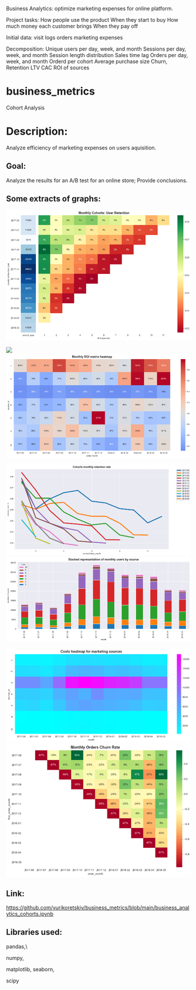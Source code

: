 Business Analytics: optimize marketing expenses for online platform.

Project tasks:
How people use the product
When they start to buy
How much money each customer brings
When they pay off

Initial data:
visit logs
orders
marketing expenses


Decomposition:
Unique users per day, week, and month
Sessions per day, week, and month
Session length distribution
Sales time lag
Orders per day, week, and month
Orderd per cohort
Average purchase size
Churn, Retention
LTV
CAC
ROI of sources

# business_metrics
Cohort Analysis


# Description:
Analyze efficiency of marketing expenses on users aquisition.


## Goal:
Analyze the results for an A/B test for an online store; Provide conclusions.

## Some extracts of graphs:
![](https://github.com/yurikoretskiy/business_metrics/blob/main/images/User%20Retention.png)

![](https://github.com/yurikoretskiy/cohort_business_metrics/blob/main/images/Comparison%20between%20number%20of%20unique%20users%20and%20session%20time%20by%20channel.png)
![](https://github.com/yurikoretskiy/business_metrics/blob/main/images/Monthly%20ROI%20matrix%20heatmap.png)

![](https://github.com/yurikoretskiy/business_metrics/blob/main/images/Cohorts%20monthly%20retention%20rate.png)
![](https://github.com/yurikoretskiy/business_metrics/blob/main/images/Stacked%20represantation%20of%20monthly%20users%20by%20source.png)

![](https://github.com/yurikoretskiy/business_metrics/blob/main/images/Costs%20heatmap%20for%20marketing%20sources.png)
![](https://github.com/yurikoretskiy/business_metrics/blob/main/images/Monthly%20Orders%20Churn%20Rate.png)

## Link:
https://github.com/yurikoretskiy/business_metrics/blob/main/business_analytics_cohorts.ipynb

## Libraries used:

pandas,\

numpy,

matplotlib,
seaborn,

scipy
